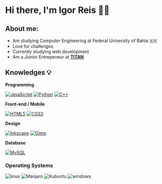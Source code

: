 # Hi there, I'm Igor Reis 🤟🏽

## **About me**:
* Am studying Computer Engineering at Federal University of Bahia 🇧🇷
* Love for challenges
* Currently studying web development
* Am a Junior Entrepeneur at **[TITAN](http://titanci.com.br)**


## Knowledges :bulb:

**Programming** 

[![JavaScript](https://img.shields.io/badge/-JavaScript-black?style=flat-square&logo=javascript&link=https://github.com/Arkroshex/)](https://github.com/Arkroshex/)
[![Python](https://img.shields.io/badge/-Python-afd0ea?style=flat-square&logo=Python&link=https://github.com/Arkroshex/)](https://github.com/Arkroshex/)
[![C++](https://img.shields.io/badge/-C++-00599C?style=flat-square&logo=c++&link=https://github.com/Arkroshex/)](https://github.com/Arkroshex/)

**Front-end / Mobile** 

[![HTML5](https://img.shields.io/badge/-HTML5-E34F26?style=flat-square&logo=html5&logoColor=white&link=https://github.com/Arkroshex/)](https://github.com/Arkroshex/)
[![CSS3](https://img.shields.io/badge/-CSS3-1572B6?style=flat-square&logo=css3&link=https://github.com/Arkroshex/)](https://github.com/Arkroshex/)

**Design** 

[![Inkscape](https://img.shields.io/badge/-inkscape-000000?style=flat-square&logo=inkscape)](https://github.com/Arkroshex/)
[![Gimp](https://img.shields.io/badge/-Gimp-606060?style=flat-square&logo=Gimp&link=https://github.com/Arkroshex/)](https://github.com/Arkroshex/)

 
**Database** 

[![MySQL](https://img.shields.io/badge/-MySQL-a0c4db?style=flat-square&logo=mysql&link=https://github.com/Arkroshex/)](https://github.com/Arkroshex/)

### Operating Systems

![linux](https://img.shields.io/static/v1?label=&message=Linux&color=AF00AF&style=flat&logo=linux)
![Manjaro](https://img.shields.io/static/v1?label=&message=Manjaro&color=16A085&style=flat&logo=Manjaro)
![Kubuntu](https://img.shields.io/static/v1?label=&message=Kubuntu&color=0079C1&style=flat&logo=Kubuntu)
![windows](https://img.shields.io/static/v1?label=&message=Windows&color=0078D6&style=flat&logo=windows)

<!--
**Arkroshex/Arkroshex** is a ✨ _special_ ✨ repository because its `README.md` (this file) appears on your GitHub profile.

Here are some ideas to get you started:

- 🔭 I’m currently working on ...
- 🌱 I’m currently learning ...
- 👯 I’m looking to collaborate on ...
- 🤔 I’m looking for help with ...
- 💬 Ask me about ...
- 📫 How to reach me: ...
- 😄 Pronouns: ...
- ⚡ Fun fact: ...
-->
